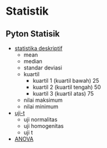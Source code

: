 # Statistik

## Pyton Statisik
* [statistika deskriptif](https://github.com/AhmadFirmanto/Statistik/blob/main/deskriptif.ipynb)
  - mean
  - median
  - standar deviasi
  - kuartil
    - kuartil 1 (kuartil bawah) 25 
    - kuartil 2 (kuartil tengah) 50
    - kuartil 3 (kuartil atas) 75
  - nilai maksimum
  - nilai minimum
* [uji-t](https://github.com/AhmadFirmanto/Statistik/blob/main/t_stat.ipynb)
  - uji normalitas
  - uji homogenitas
  - uji t
* [ANOVA](https://github.com/AhmadFirmanto/Statistik/blob/main/anova.ipynb)
